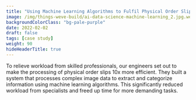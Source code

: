 ```yaml
---
title: "Using Machine Learning Algorithms to Fulfil Physical Order Slips for BA.Unternehmensgruppe"
image: /img/things-weve-build/ai-data-science-machine-learning_2.jpg.webp
backgroundColorClass: "bg-pale-purple"
date: 2022-02-02
draft: false
tags: [case study]
weight: 90
hideHeaderTitle: true
---
```


To relieve workload from skilled professionals, our engineers set out to make the processing of physical order slips 10x more efficient. They built a system that processes complex image data to extract and categorize information using machine learning algorithms. This significantly reduced workload from specialists and freed up time for more demanding tasks.
